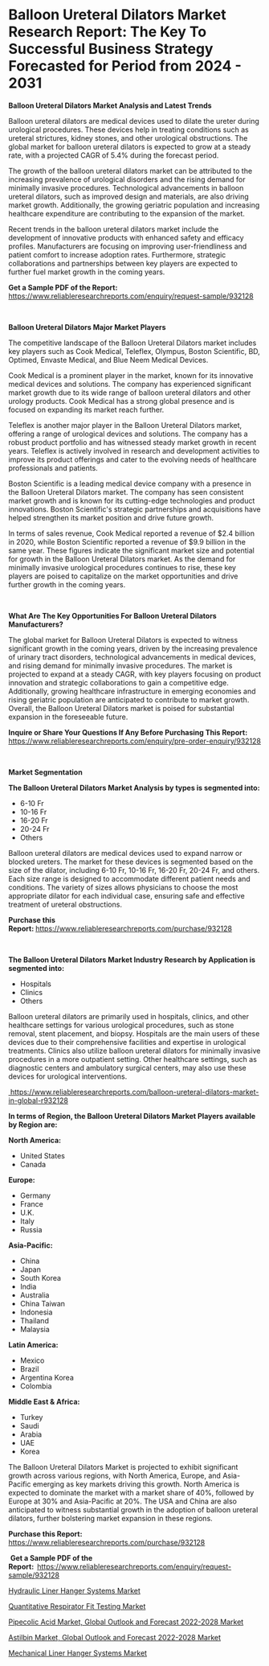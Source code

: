 <p><h1>Balloon Ureteral Dilators Market Research Report: The Key To Successful Business Strategy Forecasted for Period from 2024 - 2031</h1></p><p><strong>Balloon Ureteral Dilators Market Analysis and Latest Trends</strong></p>
<p><p>Balloon ureteral dilators are medical devices used to dilate the ureter during urological procedures. These devices help in treating conditions such as ureteral strictures, kidney stones, and other urological obstructions. The global market for balloon ureteral dilators is expected to grow at a steady rate, with a projected CAGR of 5.4% during the forecast period.</p><p>The growth of the balloon ureteral dilators market can be attributed to the increasing prevalence of urological disorders and the rising demand for minimally invasive procedures. Technological advancements in balloon ureteral dilators, such as improved design and materials, are also driving market growth. Additionally, the growing geriatric population and increasing healthcare expenditure are contributing to the expansion of the market.</p><p>Recent trends in the balloon ureteral dilators market include the development of innovative products with enhanced safety and efficacy profiles. Manufacturers are focusing on improving user-friendliness and patient comfort to increase adoption rates. Furthermore, strategic collaborations and partnerships between key players are expected to further fuel market growth in the coming years.</p></p>
<p><strong>Get a Sample PDF of the Report:&nbsp;</strong> <a href="https://www.reliableresearchreports.com/enquiry/request-sample/932128">https://www.reliableresearchreports.com/enquiry/request-sample/932128</a></p>
<p>&nbsp;</p>
<p><strong>Balloon Ureteral Dilators Major Market Players</strong></p>
<p><p>The competitive landscape of the Balloon Ureteral Dilators market includes key players such as Cook Medical, Teleflex, Olympus, Boston Scientific, BD, Optimed, Envaste Medical, and Blue Neem Medical Devices. </p><p>Cook Medical is a prominent player in the market, known for its innovative medical devices and solutions. The company has experienced significant market growth due to its wide range of balloon ureteral dilators and other urology products. Cook Medical has a strong global presence and is focused on expanding its market reach further.</p><p>Teleflex is another major player in the Balloon Ureteral Dilators market, offering a range of urological devices and solutions. The company has a robust product portfolio and has witnessed steady market growth in recent years. Teleflex is actively involved in research and development activities to improve its product offerings and cater to the evolving needs of healthcare professionals and patients.</p><p>Boston Scientific is a leading medical device company with a presence in the Balloon Ureteral Dilators market. The company has seen consistent market growth and is known for its cutting-edge technologies and product innovations. Boston Scientific's strategic partnerships and acquisitions have helped strengthen its market position and drive future growth.</p><p>In terms of sales revenue, Cook Medical reported a revenue of $2.4 billion in 2020, while Boston Scientific reported a revenue of $9.9 billion in the same year. These figures indicate the significant market size and potential for growth in the Balloon Ureteral Dilators market. As the demand for minimally invasive urological procedures continues to rise, these key players are poised to capitalize on the market opportunities and drive further growth in the coming years.</p></p>
<p>&nbsp;</p>
<p><strong>What Are The Key Opportunities For Balloon Ureteral Dilators Manufacturers?</strong></p>
<p><p>The global market for Balloon Ureteral Dilators is expected to witness significant growth in the coming years, driven by the increasing prevalence of urinary tract disorders, technological advancements in medical devices, and rising demand for minimally invasive procedures. The market is projected to expand at a steady CAGR, with key players focusing on product innovation and strategic collaborations to gain a competitive edge. Additionally, growing healthcare infrastructure in emerging economies and rising geriatric population are anticipated to contribute to market growth. Overall, the Balloon Ureteral Dilators market is poised for substantial expansion in the foreseeable future.</p></p>
<p><strong>Inquire or Share Your Questions If Any Before Purchasing This Report:</strong> <a href="https://www.reliableresearchreports.com/enquiry/pre-order-enquiry/932128">https://www.reliableresearchreports.com/enquiry/pre-order-enquiry/932128</a></p>
<p>&nbsp;</p>
<p><strong>Market Segmentation</strong></p>
<p><strong>The Balloon Ureteral Dilators Market Analysis by types is segmented into:</strong></p>
<p><ul><li>6-10 Fr</li><li>10-16 Fr</li><li>16-20 Fr</li><li>20-24 Fr</li><li>Others</li></ul></p>
<p><p>Balloon ureteral dilators are medical devices used to expand narrow or blocked ureters. The market for these devices is segmented based on the size of the dilator, including 6-10 Fr, 10-16 Fr, 16-20 Fr, 20-24 Fr, and others. Each size range is designed to accommodate different patient needs and conditions. The variety of sizes allows physicians to choose the most appropriate dilator for each individual case, ensuring safe and effective treatment of ureteral obstructions.</p></p>
<p><strong>Purchase this Report:&nbsp;</strong><a href="https://www.reliableresearchreports.com/purchase/932128">https://www.reliableresearchreports.com/purchase/932128</a></p>
<p>&nbsp;</p>
<p><strong>The Balloon Ureteral Dilators Market Industry Research by Application is segmented into:</strong></p>
<p><ul><li>Hospitals</li><li>Clinics</li><li>Others</li></ul></p>
<p><p>Balloon ureteral dilators are primarily used in hospitals, clinics, and other healthcare settings for various urological procedures, such as stone removal, stent placement, and biopsy. Hospitals are the main users of these devices due to their comprehensive facilities and expertise in urological treatments. Clinics also utilize balloon ureteral dilators for minimally invasive procedures in a more outpatient setting. Other healthcare settings, such as diagnostic centers and ambulatory surgical centers, may also use these devices for urological interventions.</p></p>
<p><a href="https://www.reliableresearchreports.com/balloon-ureteral-dilators-market-in-global-r932128">&nbsp;https://www.reliableresearchreports.com/balloon-ureteral-dilators-market-in-global-r932128</a></p>
<p><strong>In terms of Region, the Balloon Ureteral Dilators Market Players available by Region are:</strong></p>
<p>
    <p> <strong> North America: </strong>
        <ul>
            <li>United States</li>
            <li>Canada</li>
        </ul>
        </p> 
    <p> <strong> Europe: </strong>
        <ul>
            <li>Germany</li>
            <li>France</li>
            <li>U.K.</li>
            <li>Italy</li>
            <li>Russia</li>
        </ul>
        </p> 
    <p> <strong> Asia-Pacific: </strong>
        <ul>
            <li>China</li>
            <li>Japan</li>
            <li>South Korea</li>
            <li>India</li>
            <li>Australia</li>
            <li>China Taiwan</li>
            <li>Indonesia</li>
            <li>Thailand</li>
            <li>Malaysia</li>
        </ul>
        </p> 
    <p> <strong> Latin America: </strong>
        <ul>
            <li>Mexico</li>
            <li>Brazil</li>
            <li>Argentina Korea</li>
            <li>Colombia</li>
        </ul>
        </p> 
    <p> <strong> Middle East & Africa: </strong>
        <ul>
            <li>Turkey</li>
            <li>Saudi</li>
            <li>Arabia</li>
            <li>UAE</li>
            <li>Korea</li>
        </ul>
    </p>
    </p>
<p><p>The Balloon Ureteral Dilators Market is projected to exhibit significant growth across various regions, with North America, Europe, and Asia-Pacific emerging as key markets driving this growth. North America is expected to dominate the market with a market share of 40%, followed by Europe at 30% and Asia-Pacific at 20%. The USA and China are also anticipated to witness substantial growth in the adoption of balloon ureteral dilators, further bolstering market expansion in these regions.</p></p>
<p><strong>Purchase this Report: </strong><a href="https://www.reliableresearchreports.com/purchase/932128">https://www.reliableresearchreports.com/purchase/932128</a></p>
<p>&nbsp;<strong>Get a Sample PDF of the Report:&nbsp;&nbsp;</strong><a href="https://www.reliableresearchreports.com/enquiry/request-sample/932128">https://www.reliableresearchreports.com/enquiry/request-sample/932128</a></p>
<p><strong></strong></p>
<p><p><a href="https://github.com/elizabethdagraca/Market-Research-Report-List-4/blob/main/hydraulic-liner-hanger-systems-market.md">Hydraulic Liner Hanger Systems Market</a></p><p><a href="https://medium.com/@priscillaalexist47/global-quantitative-respirator-fit-testing-market-analysis-trends-forecasts-and-growth-fdcee8c4745e">Quantitative Respirator Fit Testing Market</a></p><p><a href="https://issuu.com/reportprime-2/docs/pipecolic-acid-market-global-outloo_c98d3daf3d8a35">Pipecolic Acid Market, Global Outlook and Forecast 2022-2028 Market</a></p><p><a href="https://issuu.com/reportprime-2/docs/astilbin-market-global-outlook-and-_e94a8b0f64a812">Astilbin Market, Global Outlook and Forecast 2022-2028 Market</a></p><p><a href="https://github.com/santosh758595/Market-Research-Report-List-6/blob/main/mechanical-liner-hanger-systems-market.md">Mechanical Liner Hanger Systems Market</a></p></p>